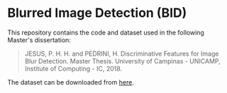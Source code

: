 # Blurred Image Detection (BID)

This repository contains the code and dataset used in the following Master's dissertation:

>JESUS, P. H. H. and PEDRINI, H. Discriminative Features for Image Blur Detection. Master Thesis. University of Campinas - UNICAMP, Institute of Computing - IC, 2018.

The dataset can be downloaded from [here](https://drive.google.com/file/d/1F351qAJDOkyCwEkBhTTO0zkzrdguCwJC/view?usp=sharing).

